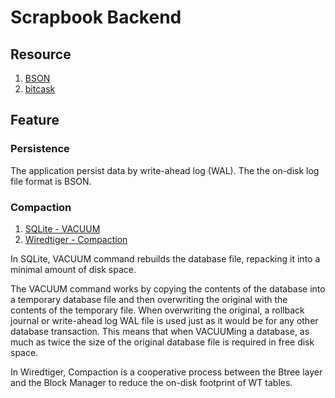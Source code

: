 # Scrapbook Backend

## Resource

1. [BSON](https://bsonspec.org/)
2. [bitcask](https://github.com/basho/bitcask)

## Feature

### Persistence

The application persist data by write-ahead log (WAL). The the on-disk log file format is BSON.

### Compaction

1. [SQLite - VACUUM](https://www.sqlite.org/lang_vacuum.html)
2. [Wiredtiger - Compaction](https://source.wiredtiger.com/develop/arch-compact.html)

In SQLite, VACUUM command rebuilds the database file, repacking it into a minimal amount of disk space.

The VACUUM command works by copying the contents of the database into a temporary database file and then overwriting the original with the contents of the temporary file. 
When overwriting the original, a rollback journal or write-ahead log WAL file is used just as it would be for any other database transaction. 
This means that when VACUUMing a database, as much as twice the size of the original database file is required in free disk space.

In Wiredtiger, Compaction is a cooperative process between the Btree layer and the Block Manager to reduce the on-disk footprint of WT tables.
